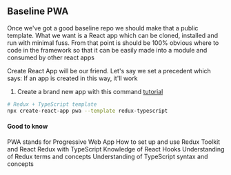 ## Baseline PWA

Once we've got a good baseline repo we should make that a public template. What we want is a React app which can be cloned, installed and run with minimal fuss. From that point is should be 100% obvious where to code in the framework so that it can be easily made into a module and consumed by other react apps

Create React App will be our friend. Let's say we set a precedent which says: If an app is created in this way, it'll work

1. Create a brand new app with this command [tutorial](https://react-redux.js.org/tutorials/typescript-quick-start)

```bash
# Redux + TypeScript template
npx create-react-app pwa --template redux-typescript
```

#### Good to know
PWA stands for Progressive Web App
How to set up and use Redux Toolkit and React Redux with TypeScript
Knowledge of React Hooks
Understanding of Redux terms and concepts
Understanding of TypeScript syntax and concepts

